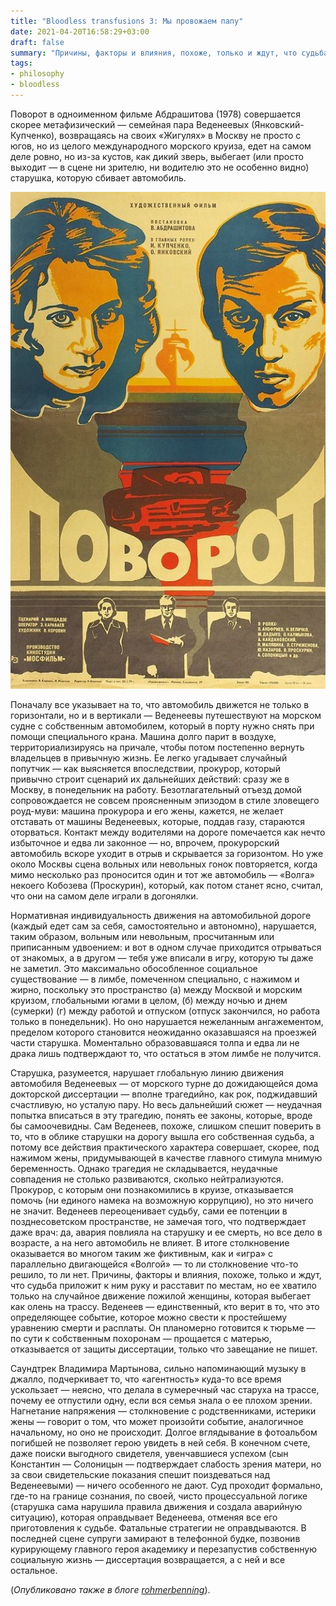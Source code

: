 ```yaml
---
title: "Bloodless transfusions 3: Мы провожаем папу"
date: 2021-04-20T16:58:29+03:00
draft: false
summary: "Причины, факторы и влияния, похоже, только и ждут, что судьба приложит к ним руку и расставит по местам, но ее хватило только на случайное движение пожилой женщины, которая выбегает как олень на трассу."
tags:
- philosophy
- bloodless
---
```

Поворот в одноименном фильме Абдрашитова (1978) совершается скорее метафизический — семейная пара Веденеевых (Янковский-Купченко), возвращаясь на своих «Жигулях» в Москву не просто с югов, но из целого международного морского круиза, едет на самом деле ровно, но из-за кустов, как дикий зверь, выбегает (или просто выходит — в сцене ни зрителю, ни водителю это не особенно видно) старушка, которую сбивает автомобиль.

![картинка](turn.jpeg)

Поначалу все указывает на то, что автомобиль движется не только в горизонтали, но и в вертикали — Веденеевы путешествуют на морском судне с собственным автомобилем, который в порту нужно снять при помощи специального крана. Машина долго парит в воздухе, территориализируясь на причале, чтобы потом постепенно вернуть владельцев в привычную жизнь. Ее легко угадывает случайный попутчик — как выясняется впоследствии, прокурор, который привычно строит сценарий их дальнейших действий: сразу же в Москву, в понедельник на работу. Безотлагательный отъезд домой сопровождается не совсем проясненным эпизодом в стиле зловещего роуд-муви: машина прокурора и его жены, кажется, не желает отставать от машины Веденеевых, которые, поддав газу, стараются оторваться. Контакт между водителями на дороге помечается как нечто избыточное и едва ли законное — но, впрочем, прокурорский автомобиль вскоре уходит в отрыв и скрывается за горизонтом. Но уже около Москвы сцена вольных или невольных гонок повторяется, когда мимо несколько раз проносится один и тот же автомобиль — «Волга» некоего Кобозева (Проскурин), который, как потом станет ясно, считал, что они на самом деле играли в догонялки.

Нормативная индивидуальность движения на автомобильной дороге (каждый едет сам за себя, самостоятельно и автономно), нарушается, таким образом, вольным или невольным, просчитанным или приписанным удвоением: и вот в одном случае приходится отрываться от знакомых, а в другом — тебя уже вписали в игру, которую ты даже не заметил. Это максимально обособленное социальное существование — в лимбе, помеченном специально, с нажимом и жирно, поскольку это пространство (а) между Москвой и морским круизом, глобальными югами в целом, (б) между ночью и днем (сумерки) (г) между работой и отпуском (отпуск закончился, но работа только в понедельник). Но оно нарушается нежеланным ангажементом, пределом которого становится неожиданно оказавшаяся на проезжей части старушка. Моментально образовавшаяся толпа и едва ли не драка лишь подтверждают то, что остаться в этом лимбе не получится.

Старушка, разумеется, нарушает глобальную линию движения автомобиля Веденеевых — от морского турне до дожидающейся дома докторской диссертации — вполне трагедийно, как рок, поджидавший счастливую, но усталую пару. Но весь дальнейший сюжет — неудачная попытка вписаться в эту трагедию, понять ее законы, которые, вроде бы самоочевидны. Сам Веденеев, похоже, слишком спешит поверить в то, что в облике старушки на дорогу вышла его собственная судьба, а потому все действия практического характера совершает, скорее, под нажимом жены, придумывающей в качестве главного стимула мнимую беременность. Однако трагедия не складывается, неудачные совпадения не столько развиваются, сколько нейтрализуются. Прокурор, с которым они познакомились в круизе, отказывается помочь (ни единого намека на возможную коррупцию), но это ничего не значит. Веденеев переоценивает судьбу, сами ее потенции в позднесоветском пространстве, не замечая того, что подтверждает даже врач: да, авария повлияла на старушку и ее смерть, но все дело в возрасте, а на него автомобиль не влияет. В итоге столкновение оказывается во многом таким же фиктивным, как и «игра» с параллельно двигающейся «Волгой» — то ли столкновение что-то решило, то ли нет. Причины, факторы и влияния, похоже, только и ждут, что судьба приложит к ним руку и расставит по местам, но ее хватило только на случайное движение пожилой женщины, которая выбегает как олень на трассу. Веденеев — единственный, кто верит в то, что это определяющее событие, которое можно свести к простейшему уравнению смерти и расплаты. Он планомерно готовится к тюрьме — по сути к собственным похоронам — прощается с матерью, отказывается от защиты диссертации, только что завещание не пишет.

Саундтрек Владимира Мартынова, сильно напоминающий музыку в джалло, подчеркивает то, что «агентность» куда-то все время ускользает — неясно, что делала в сумеречный час старуха на трассе, почему ее отпустили одну, если вся семья знала о ее плохом зрении. Нагнетание напряжения — столкновение с родственниками, истерики жены — говорит о том, что может произойти событие, аналогичное начальному, но оно не происходит. Долгое вглядывание в фотоальбом погибшей не позволяет герою увидеть в ней себя. В конечном счете, даже поиски выгодного свидетеля, увенчавшиеся успехом (сын Константин — Солоницын — подтверждает слабость зрения матери, но за свои свидетельские показания спешит поиздеваться над Веденеевыми) — ничего особенного не дают. Суд проходит формально, где-то на границе сознания, по своей, чисто процессуальной логике (старушка сама нарушила правила движения и создала аварийную ситуацию), которая оправдывает Веденеева, отменяя все его приготовления к судьбе. Фатальные стратегии не оправдываются. В последней сцене супруги замирают в телефонной будке, позвонив курирующему главного героя академику и перезапустив собственную социальную жизнь — диссертация возвращается, а с ней и все остальное.

(*Опубликовано также в блоге [rohmerbenning](https://teletype.in/@rohmerbenning/kzGABIjxZ)*).